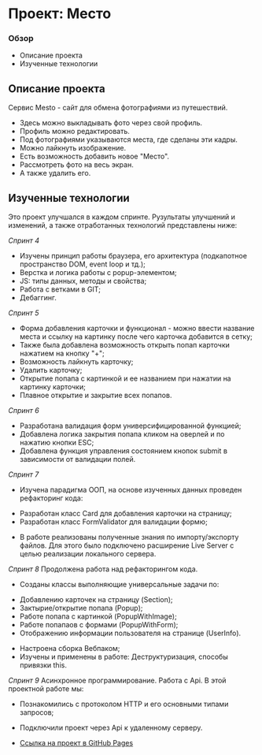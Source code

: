 # Проект: Место

### Обзор

* Описание проекта
* Изученные технологии

## Описание проекта
Сервис Mesto - сайт для обмена фотографиями из путешествий.

* Здесь можно выкладывать фото через свой профиль.
* Профиль можно редактировать.
* Под фотографиями указываются места, где сделаны эти кадры.
* Можно лайкнуть изображение.
* Есть возможность добавить новое "Место".
* Рассмотреть фото на весь экран.
* А также удалить его.

## Изученные технологии

Это проект улучшался в каждом спринте. Рузультаты улучшений и изменений, а также отработанных технологий представлены ниже:

*Спринт 4*
* Изучены принцип работы браузера, его архитектура (подкапотное пространство DOM, event loop и тд.);
* Верстка и логика работы с popup-элементом;
* JS: типы данных, методы и свойства;
* Работа с ветками в GIT;
* Дебаггинг.

*Спринт 5*
* Форма добавления карточки и функционал - можно ввести название места и ссылку на картинку после чего карточка добавится в сетку;
* Также была добавлена возможность открыть попап карточки нажатием на кнопку "+";
* Возможность лайкнуть карточку;
* Удалить карточку;
* Открытие попапа с картинкой и ее названием при нажатии на картинку карточки;
* Плавное открытие и закрытие всех попапов.

*Спринт 6*
* Разработана валидация форм универсифицированной функцией;
* Добавлена логика закрытия попапа кликом на оверлей и по нажатию кнопки ESC;
* Добавлена функция управления состоянием кнопок submit в зависимости от валидации полей.

*Спринт 7*
* Изучена парадигма ООП, на основе изученных данных проведен рефакторинг кода:
- Разработан класс Card для добавления карточки на страницу;
- Разработан класс FormValidator для валидации формю;
* В работе реализованы полученные знания по импорту/экспорту файлов. Для этого было подключено расширение Live Server с целью реализации локального сервера.

*Спринт 8*
Продолжена работа над рефакторингом кода.
* Созданы классы выполняющие универсальные задачи по:
- Добавлению карточек на страницу (Section);
- Зактырие/открытие попапа (Popup);
- Работе попапа с картинкой (PopupWithImage);
- Работе попапаов с формами (PopupWithForm);
- Отображению информации пользователя на странице (UserInfo).
* Настроена сборка Вебпаком;
* Изучены и применены в работе: Деструктуризация, способы привязки this.

*Спринт 9*
Асинхронное программирование. Работа с Api. В этой проектной работе мы:
* Познакомились с протоколом HTTP и его основными типами запросов;
* Подключили проект через Api к удаленному серверу.

* [Ссылка на проект в GitHub Pages](https://byglebb.github.io/mesto/index.html)
